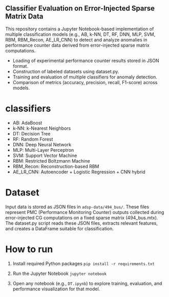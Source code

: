 ## Classifier Evaluation on Error-Injected Sparse Matrix Data ##
This repository contains a Jupyter Notebook-based implementation of multiple classification models (e.g., AB, k-NN, DT, RF, DNN, MLP, SVM, RBM, RBM_Recon, AE_LR_CNN) to detect and analyze anomalies in performance counter data derived from error-injected sparse matrix computations.

- Loading of experimental performance counter results stored in JSON format.
- Construction of labeled datasets using dataset.py.
- Training and evaluation of multiple classifiers for anomaly detection.
- Comparison of metrics (accuracy, precision, recall, F1-score) across models.

# classifiers #
- AB: AdaBoost
- k-NN: k-Nearest Neighbors
- DT: Decision Tree
- RF: Random Forest
- DNN: Deep Neural Network
- MLP: Multi-Layer Perceptron
- SVM: Support Vector Machine
- RBM: Restricted Boltzmann Machine
- RBM_Recon: Reconstruction-based RBM
- AE_LR_CNN: Autoencoder + Logistic Regression + CNN hybrid

# Dataset #
Input data is stored as JSON files in `adsp-data/494_bus/`. These files represent PMC (Performance Monitoring Counter) outputs collected during error-injected CG computations on a fixed sparse matrix (494_bus.mtx).
The dataset.py script reads these JSON files, extracts relevant features, and creates a DataFrame suitable for classification.

# How to run #
1. Install required Python packages
`pip install -r requirements.txt`

2. Run the Jupyter Notebook
`jupyter notebook`

3. Open any notebook (e.g., `DT.ipynb`) to explore training, evaluation, and performance visualization for that model.

